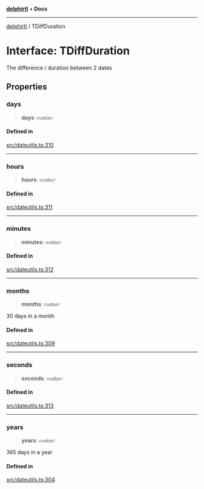 [**delphirtl**](../README.md) • **Docs**

***

[delphirtl](../globals.md) / TDiffDuration

# Interface: TDiffDuration

The difference / duration between 2 dates

## Properties

### days

> **days**: `number`

#### Defined in

[src/dateutils.ts:310](https://github.com/chuacw/delphirtl/blob/01752da42abbae178d000244800240d96a86d86e/src/dateutils.ts#L310)

***

### hours

> **hours**: `number`

#### Defined in

[src/dateutils.ts:311](https://github.com/chuacw/delphirtl/blob/01752da42abbae178d000244800240d96a86d86e/src/dateutils.ts#L311)

***

### minutes

> **minutes**: `number`

#### Defined in

[src/dateutils.ts:312](https://github.com/chuacw/delphirtl/blob/01752da42abbae178d000244800240d96a86d86e/src/dateutils.ts#L312)

***

### months

> **months**: `number`

30 days in a month

#### Defined in

[src/dateutils.ts:309](https://github.com/chuacw/delphirtl/blob/01752da42abbae178d000244800240d96a86d86e/src/dateutils.ts#L309)

***

### seconds

> **seconds**: `number`

#### Defined in

[src/dateutils.ts:313](https://github.com/chuacw/delphirtl/blob/01752da42abbae178d000244800240d96a86d86e/src/dateutils.ts#L313)

***

### years

> **years**: `number`

365 days in a year

#### Defined in

[src/dateutils.ts:304](https://github.com/chuacw/delphirtl/blob/01752da42abbae178d000244800240d96a86d86e/src/dateutils.ts#L304)
